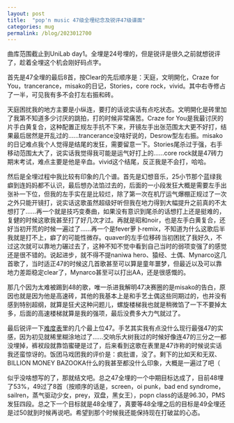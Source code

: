 ```yaml
---
layout: post
title:  "pop'n music 47级全埋纪念及锐评47级谱面"
categories: mug
permalink: /blog/2023012700
---
```

曲库范围截止到UniLab day1。全埋是24号埋的，但是锐评是很久之前就想锐评了，趁着全埋这个机会刚好码点字。

首先是47全埋的最后8首，按Clear的先后顺序是：天庭，文明開化，Craze for You，trancerance，misako的日记，Stories，core rock，vivid。其中右寺修占了一半，可见我有多不会打左右振和砖。

天庭困扰我的地方主要是小纵连，要打的话说实话有点吃状态。文明開化是砖里加了我第不知道多少讨厌的跳拍，打的时候非常痛苦。Craze for You是我最讨厌的片手白黄复合，这种配置正规左手抗不下来，开镜左手出张范围太大更不好打，结果最后居然是开乱过的......trancerance没啥好说的，Desrow型左右振。misako的日记难点我个人觉得是结尾的发狂，需要留意一下。Stories尾杀过于强，右手移动范围太大了，说实话我觉得我可能是运气好打上的......core rock就是47砖力期末考试，难点主要是他是辛血。vivid这个结尾，反正我是不会打，哈哈。

然后是全埋过程中我比较有印象的几个谱。首先是幻想音乐，25小节那个蓝绿我癖到连妈妈都不认识，最后想办法馅过去的，后面的一小段发狂大概是需要左手出张补一下位，但我的左手实在是比较烂，除了第一次在机厅运气爆棚正规过了一次之外只能开镜打，说实话这歌虽然超级好听但我在地力得到大幅提升之前真的不太想打了......再一个就是技巧变奏曲，如果没有意识到尾杀的话想打上还是挺难的，复健的时候这歌我甚至打了好几次才过。再就是昭和noir，也是左手白黄复合，还好当初开荒的时候一遍过了......再一个是fever萝卜remix，不知道为什么这歌后半我就是打不上，癖了的可能性微存。quaver的左手位移砖当初困扰了我好久，不过这次就可以靠地力碾过去了，这种不知不觉中看到自己当时的弱项变强了的感觉还是很不错的。说起进步，就不得不提naniwa hero、猿经、土偶、Mynarco这几首歌了，当时适正47的时候这几首歌甚至可以算是童年噩梦，但最近以及可以靠地力差距稳定clear了，Mynarco甚至可以打出AA，还是很感慨的。

那几个因为太难被踢到48的歌，唯一杀进我解明47决赛圈的是misako的告白，原因也就是因为他是高速砖，其他的我基本上是和手艺土偶这些同期过的，也并没有感到特别超纲，就算是狂犬这种问题儿，螺旋楼梯我也就是稍微馅了一下不要掉太多，后面的高速楼梯就算是我的强项，最后没费多大力气就过了。

最后锐评一下[难度表](https://popn.hyrorre.com/%E9%9B%A3%E6%98%93%E5%BA%A6%E8%A1%A8/lv47)里的几个最上位47。手艺其实我有点没什么现行最强47的实感，因为初见就稀里糊涂地过了......交响乐大树我过的时候好像连47的三分之一都没埋掉，裤衩段就靠馅蜜硬是过了，后来看到这歌在表里是47诈称的时候说实话我还蛮惊讶的。饭团马戏团我的评价是：疯批谱，没了。剩下的比如天和无双、BILLION MONEY BAZOOKA什么的我甚至都没什么印象，大概是一遍过了吧（

似乎没啥想写的了，那就结文吧。总之47全埋的一个中期目标达成了，目前48埋了53%，49过了8首（按顺序的话是，screen，oi punk，bad end syndrome，sailren，蒸气驱动少女，prey，双盘，黑女王），popn class的话是96.30，PMS发狂四段。总之下一个目标就是48全埋了，真要等48全埋之后的目标是49全埋还是过50就到时候再说吧。希望到那个时候我还能保持现在打破盆的心态。
